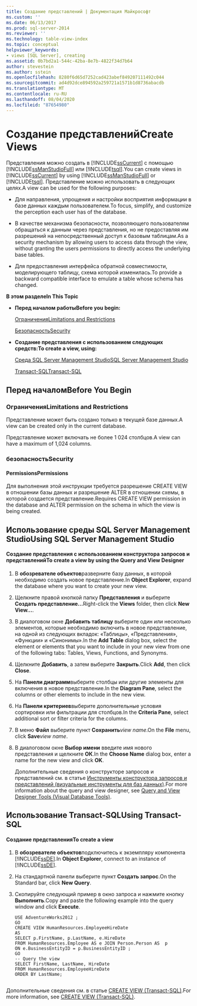 ```yaml
---
title: Создание представлений | Документация Майкрософт
ms.custom: ''
ms.date: 06/13/2017
ms.prod: sql-server-2014
ms.reviewer: ''
ms.technology: table-view-index
ms.topic: conceptual
helpviewer_keywords:
- views [SQL Server], creating
ms.assetid: 0b7bd2a1-544c-42ba-8e7b-4822f34d7b64
author: stevestein
ms.author: sstein
ms.openlocfilehash: 8280f6d65d7252cad423abef849207111492c044
ms.sourcegitcommit: ad4d92dce894592a259721a1571b1d8736abacdb
ms.translationtype: MT
ms.contentlocale: ru-RU
ms.lasthandoff: 08/04/2020
ms.locfileid: "87654980"
---
```

# <a name="create-views"></a><span data-ttu-id="de889-102">Создание представлений</span><span class="sxs-lookup"><span data-stu-id="de889-102">Create Views</span></span>
  <span data-ttu-id="de889-103">Представления можно создать в [!INCLUDE[ssCurrent](../../includes/sscurrent-md.md)] с помощью [!INCLUDE[ssManStudioFull](../../includes/ssmanstudiofull-md.md)] или [!INCLUDE[tsql](../../includes/tsql-md.md)].</span><span class="sxs-lookup"><span data-stu-id="de889-103">You can create views in [!INCLUDE[ssCurrent](../../includes/sscurrent-md.md)] by using [!INCLUDE[ssManStudioFull](../../includes/ssmanstudiofull-md.md)] or [!INCLUDE[tsql](../../includes/tsql-md.md)].</span></span> <span data-ttu-id="de889-104">Представление можно использовать в следующих целях.</span><span class="sxs-lookup"><span data-stu-id="de889-104">A view can be used for the following purposes:</span></span>  
  
-   <span data-ttu-id="de889-105">Для направления, упрощения и настройки восприятия информации в базе данных каждым пользователем.</span><span class="sxs-lookup"><span data-stu-id="de889-105">To focus, simplify, and customize the perception each user has of the database.</span></span>  
  
-   <span data-ttu-id="de889-106">В качестве механизма безопасности, позволяющего пользователям обращаться к данным через представления, но не предоставляя им разрешений на непосредственный доступ к базовым таблицам.</span><span class="sxs-lookup"><span data-stu-id="de889-106">As a security mechanism by allowing users to access data through the view, without granting the users permissions to directly access the underlying base tables.</span></span>  
  
-   <span data-ttu-id="de889-107">Для предоставления интерфейса обратной совместимости, моделирующего таблицу, схема которой изменилась.</span><span class="sxs-lookup"><span data-stu-id="de889-107">To provide a backward compatible interface to emulate a table whose schema has changed.</span></span>  
  
 <span data-ttu-id="de889-108">**В этом разделе**</span><span class="sxs-lookup"><span data-stu-id="de889-108">**In This Topic**</span></span>  
  
-   <span data-ttu-id="de889-109">**Перед началом работы**</span><span class="sxs-lookup"><span data-stu-id="de889-109">**Before you begin:**</span></span>  
  
     [<span data-ttu-id="de889-110">Ограничения</span><span class="sxs-lookup"><span data-stu-id="de889-110">Limitations and Restrictions</span></span>](#Restrictions)  
  
     [<span data-ttu-id="de889-111">Безопасность</span><span class="sxs-lookup"><span data-stu-id="de889-111">Security</span></span>](#Security)  
  
-   <span data-ttu-id="de889-112">**Создание представления с использованием следующих средств:**</span><span class="sxs-lookup"><span data-stu-id="de889-112">**To create a view, using:**</span></span>  
  
     [<span data-ttu-id="de889-113">Среда SQL Server Management Studio</span><span class="sxs-lookup"><span data-stu-id="de889-113">SQL Server Management Studio</span></span>](#SSMSProcedure)  
  
     [<span data-ttu-id="de889-114">Transact-SQL</span><span class="sxs-lookup"><span data-stu-id="de889-114">Transact-SQL</span></span>](#TsqlProcedure)  
  
##  <a name="before-you-begin"></a><a name="BeforeYouBegin"></a> <span data-ttu-id="de889-115">Перед началом</span><span class="sxs-lookup"><span data-stu-id="de889-115">Before You Begin</span></span>  
  
###  <a name="limitations-and-restrictions"></a><a name="Restrictions"></a> <span data-ttu-id="de889-116">Ограничения</span><span class="sxs-lookup"><span data-stu-id="de889-116">Limitations and Restrictions</span></span>  
 <span data-ttu-id="de889-117">Представление может быть создано только в текущей базе данных.</span><span class="sxs-lookup"><span data-stu-id="de889-117">A view can be created only in the current database.</span></span>  
  
 <span data-ttu-id="de889-118">Представление может включать не более 1 024 столбцов.</span><span class="sxs-lookup"><span data-stu-id="de889-118">A view can have a maximum of 1,024 columns.</span></span>  
  
###  <a name="security"></a><a name="Security"></a> <span data-ttu-id="de889-119">безопасность</span><span class="sxs-lookup"><span data-stu-id="de889-119">Security</span></span>  
  
####  <a name="permissions"></a><a name="Permissions"></a> <span data-ttu-id="de889-120">Permissions</span><span class="sxs-lookup"><span data-stu-id="de889-120">Permissions</span></span>  
 <span data-ttu-id="de889-121">Для выполнения этой инструкции требуется разрешение CREATE VIEW в отношении базы данных и разрешение ALTER в отношении схемы, в которой создается представление.</span><span class="sxs-lookup"><span data-stu-id="de889-121">Requires CREATE VIEW permission in the database and ALTER permission on the schema in which the view is being created.</span></span>  
  
##  <a name="using-sql-server-management-studio"></a><a name="SSMSProcedure"></a> <span data-ttu-id="de889-122">Использование среды SQL Server Management Studio</span><span class="sxs-lookup"><span data-stu-id="de889-122">Using SQL Server Management Studio</span></span>  
  
#### <a name="to-create-a-view-by-using-the-query-and-view-designer"></a><span data-ttu-id="de889-123">Создание представления с использованием конструктора запросов и представлений</span><span class="sxs-lookup"><span data-stu-id="de889-123">To create a view by using the Query and View Designer</span></span>  
  
1.  <span data-ttu-id="de889-124">В **обозревателе объектов**разверните базу данных, в которой необходимо создать новое представление.</span><span class="sxs-lookup"><span data-stu-id="de889-124">In **Object Explorer**, expand the database where you want to create your new view.</span></span>  
  
2.  <span data-ttu-id="de889-125">Щелкните правой кнопкой папку **Представления** и выберите **Создать представление...**</span><span class="sxs-lookup"><span data-stu-id="de889-125">Right-click the **Views** folder, then click **New View...**.</span></span>  
  
3.  <span data-ttu-id="de889-126">В диалоговом окне **Добавить таблицу** выберите один или несколько элементов, которые необходимо включить в новое представление, на одной из следующих вкладок: «Таблицы», «Представления», «Функции» и «Синонимы».</span><span class="sxs-lookup"><span data-stu-id="de889-126">In the **Add Table** dialog box, select the element or elements that you want to include in your new view from one of the following tabs: Tables, Views, Functions, and Synonyms.</span></span>  
  
4.  <span data-ttu-id="de889-127">Щелкните **Добавить**, а затем выберите **Закрыть**.</span><span class="sxs-lookup"><span data-stu-id="de889-127">Click **Add**, then click **Close**.</span></span>  
  
5.  <span data-ttu-id="de889-128">На **Панели диаграмм**выберите столбцы или другие элементы для включения в новое представление.</span><span class="sxs-lookup"><span data-stu-id="de889-128">In the **Diagram Pane**, select the columns or other elements to include in the new view.</span></span>  
  
6.  <span data-ttu-id="de889-129">На **Панели критериев**выберите дополнительные условия сортировки или фильтрации для столбцов.</span><span class="sxs-lookup"><span data-stu-id="de889-129">In the **Criteria Pane**, select additional sort or filter criteria for the columns.</span></span>  
  
7.  <span data-ttu-id="de889-130">В меню **Файл** выберите пункт **Сохранить**_view name_.</span><span class="sxs-lookup"><span data-stu-id="de889-130">On the **File** menu, click **Save**_view name_.</span></span>  
  
8.  <span data-ttu-id="de889-131">В диалоговом окне **Выбор имени** введите имя нового представления и щелкните **ОК**.</span><span class="sxs-lookup"><span data-stu-id="de889-131">In the **Choose Name** dialog box, enter a name for the new view and click **OK**.</span></span>  
  
     <span data-ttu-id="de889-132">Дополнительные сведения о конструкторе запросов и представлений см. в статье [Инструменты конструктора запросов и представлений (визуальные инструменты для баз данных)](../../ssms/visual-db-tools/visual-database-tools.md).</span><span class="sxs-lookup"><span data-stu-id="de889-132">For more information about the query and view designer, see [Query and View Designer Tools &#40;Visual Database Tools&#41;](../../ssms/visual-db-tools/visual-database-tools.md).</span></span>  
  
##  <a name="using-transact-sql"></a><a name="TsqlProcedure"></a> <span data-ttu-id="de889-133">Использование Transact-SQL</span><span class="sxs-lookup"><span data-stu-id="de889-133">Using Transact-SQL</span></span>  
  
#### <a name="to-create-a-view"></a><span data-ttu-id="de889-134">Создание представления</span><span class="sxs-lookup"><span data-stu-id="de889-134">To create a view</span></span>  
  
1.  <span data-ttu-id="de889-135">В **обозревателе объектов**подключитесь к экземпляру компонента [!INCLUDE[ssDE](../../includes/ssde-md.md)].</span><span class="sxs-lookup"><span data-stu-id="de889-135">In **Object Explorer**, connect to an instance of [!INCLUDE[ssDE](../../includes/ssde-md.md)].</span></span>  
  
2.  <span data-ttu-id="de889-136">На стандартной панели выберите пункт **Создать запрос**.</span><span class="sxs-lookup"><span data-stu-id="de889-136">On the Standard bar, click **New Query**.</span></span>  
  
3.  <span data-ttu-id="de889-137">Скопируйте следующий пример в окно запроса и нажмите кнопку **Выполнить**.</span><span class="sxs-lookup"><span data-stu-id="de889-137">Copy and paste the following example into the query window and click **Execute**.</span></span>  
  
    ```  
    USE AdventureWorks2012 ;   
    GO  
    CREATE VIEW HumanResources.EmployeeHireDate  
    AS  
    SELECT p.FirstName, p.LastName, e.HireDate  
    FROM HumanResources.Employee AS e JOIN Person.Person AS  p  
    ON e.BusinessEntityID = p.BusinessEntityID ;   
    GO  
    -- Query the view  
    SELECT FirstName, LastName, HireDate  
    FROM HumanResources.EmployeeHireDate  
    ORDER BY LastName;  
  
    ```  
  
 <span data-ttu-id="de889-138">Дополнительные сведения см. в статье [CREATE VIEW (Transact-SQL)](/sql/t-sql/statements/create-view-transact-sql).</span><span class="sxs-lookup"><span data-stu-id="de889-138">For more information, see [CREATE VIEW &#40;Transact-SQL&#41;](/sql/t-sql/statements/create-view-transact-sql).</span></span>  
  
  
